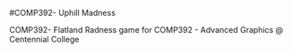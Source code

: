 #COMP392- Uphill Madness

COMP392- Flatland Radness game for COMP392 - Advanced Graphics @ Centennial College
